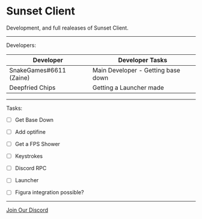 # Sunset Client
Development, and full realeases of Sunset Client.

-----

Developers:

| Developer    | Developer Tasks|
| ----------- | ----------- |
| SnakeGames#6611 (Zaine)      | Main Developer - Getting base down       |
| Deepfried Chips   | Getting a Launcher made        |

----

Tasks:

- [ ] Get Base Down

- [ ] Add optifine

- [ ] Get a FPS Shower

- [ ] Keystrokes

- [ ] Discord RPC

- [ ] Launcher

- [ ] Figura integration possible?

---

[Join Our Discord](https://discord.gg/VsgXaMQufJ)

